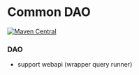 # Common DAO

[![Maven Central](https://img.shields.io/maven-central/v/com.hibegin/common-dao.svg?label=Maven%20Central)](https://central.sonatype.com/artifact/com.hibegin/common-dao)

### DAO

- support webapi (wrapper query runner)
